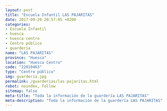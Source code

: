 ```yaml
---
layout: post
title: "Escuela Infantil LAS PAJARITAS"
date: 2017-09-20 20:57:05 +0200
categories:
- Escuela Infantil
- huesca
- huesca-centro
- Centro público
- guarderia
name: "LAS PAJARITAS"
province: "Huesca"
location: "Huesca Centro"
code: "22010463"
type: "Centro público"
img: guarderia.jpg
permalink: /guarderias/las-pajaritas.html
robot: noindex, follow
sitemap: false
meta-title: "Toda la información de la guardería LAS PAJARITAS"
meta-description: "Toda la información de la guardería LAS PAJARITAS"
---
```

